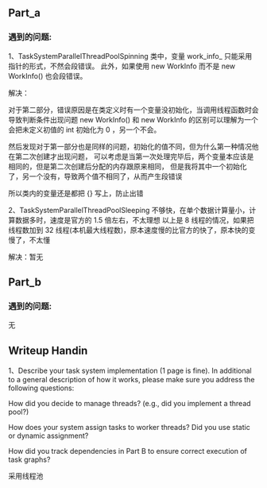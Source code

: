 ## Part_a

### 遇到的问题:

1、TaskSystemParallelThreadPoolSpinning 类中，变量 work_info_ 只能采用指针的形式，不然会段错误。
此外，如果使用 new WorkInfo 而不是 new WorkInfo() 也会段错误。

解决：

对于第二部分，错误原因是在类定义时有一个变量没初始化，当调用线程函数时会导致判断条件出现问题
new WorkInfo() 和 new WorkInfo 的区别可以理解为一个会把未定义初值的 int 初始化为 0 ，另一个不会。

然后发现对于第一部分也是同样的问题，初始化的值不同，但为什么第一种情况他在第二次创建才出现问题，
可以考虑是当第一次处理完毕后，两个变量本应该是相同的，但是第二次创建后分配的内存跟原来相同，
但是我将其中一个初始化了，另一个没有，导致两个值不相同了，从而产生段错误

所以类内的变量还是都把 {} 写上，防止出错

2、TaskSystemParallelThreadPoolSleeping 不够快，在单个数据计算量小，计算数据多时，速度是官方的 1.5 倍左右，不太理想
以上是 8 线程的情况，如果把线程数加到 32 线程(本机最大线程数)，原本速度慢的比官方的快了，原本快的变慢了，不太懂

解决：暂无


## Part_b

### 遇到的问题:
无

## Writeup Handin
1、Describe your task system implementation (1 page is fine). In additional to a general description of how it works, please make sure you address the following questions:

How did you decide to manage threads? (e.g., did you implement a thread pool?) 

How does your system assign tasks to worker threads? Did you use static or dynamic assignment? 

How did you track dependencies in Part B to ensure correct execution of task graphs? 

采用线程池


